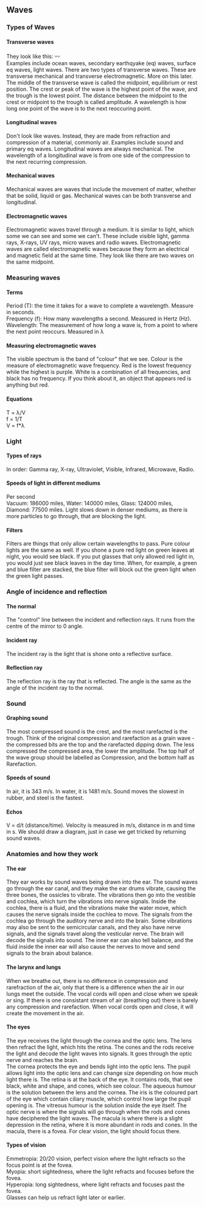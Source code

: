 <head>
  <title>Year 8 Phys Waves</title>
</head>
<body>
  <h2>Waves</h2>
  <h3>Types of Waves</h3>
  <h4>Transverse waves</h4>
  <p>They look like this: 〰<br>Examples include ocean waves, secondary earthqyake (eq) waves, surface eq waves, light waves. There are two types of transverse waves. These are transverse mechanical and transverse electromagnetic. More on this later. The middle of the transverse wave is called the midpoint, equilibrium or rest position. The crest or peak of the wave is the highest point of the wave, and the trough is the lowest point. The distance between the midpoint to the crest or midpoint to the trough is called amplitude. A wavelength is how long one point of the wave is to the next reoccuring point.</p>
  <h4>Longitudinal waves</h4>
  <p>Don't look like waves. Instead, they are made from refraction and compression of a material, commonly air. Examples include sound and primary eq waves. Longitudinal waves are always mechanical. The wavelength of a longitudinal wave is from one side of the compression to the next recurring compression.</p>
  <h4>Mechanical waves</h4>
  <p>Mechanical waves are waves that include the movement of matter, whether that be solid, liquid or gas. Mechanical waves can be both transverse and longitudinal.</p>
  <h4>Electromagnetic waves</h4>
  <p>Electromagnetic waves travel through a medium. It is similar to light, which some we can see and some we can't. These include visible light, gamma rays, X-rays, UV rays, micro waves and radio waves. Electromagnetic waves are called electromagnetic waves because they form an electrical and magnetic field at the same time. They look like there are two waves on the same midpoint.</p>
  <h3>Measuring waves</h3>
  <h4>Terms</h4>
  <p>Period (T): the time it takes for a wave to complete a wavelength. Measure in seconds.<br>Frequency (f): How many wavelengths a second. Measured in Hertz (Hz).<br>Wavelength: The measurement of how long a wave is, from a point to where the next point reoccurs. Measured in λ</p>
  <h4>Measuring electromagnetic waves</h4>
  <p>The visible spectrum is the band of "colour" that we see. Colour is the measure of electromagnetic wave frequency. Red is the lowest frequency while the highest is purple. White is a combination of all frequencies, and black has no frequency. If you think about it, an object that appears red is anything but red.</p>
  <h4>Equations</h4>
  <p>T = λ/V<br>f = 1/T<br>V = f*λ</p>
  <h3>Light</h3>
  <h4>Types of rays</h4>
  <p>In order: Gamma ray, X-ray, Ultraviolet, Visible, Infrared, Microwave, Radio.</p>
  <h4>Speeds of light in different mediums</h4>
  <p>Per second<br>Vacuum: 186000 miles, Water: 140000 miles, Glass: 124000 miles, Diamond: 77500 miles. Light slows down in denser mediums, as there is more particles to go through, that are blocking the light.</p>
  <h4>Filters</h4>
  <p>Filters are things that only allow certain wavelengths to pass. Pure colour lights are the same as well. If you shone a pure red light on green leaves at night, you would see black. If you put glasses that only allowed red light in, you would just see black leaves in the day time. When, for example, a green and blue filter are stacked, the blue filter will block out the green light when the green light passes. </p>
  <h3>Angle of incidence and reflection</h3>
  <h4>The normal</h4>
  <p>The "control" line between the incident and reflection rays. It runs from the centre of the mirror to 0 angle.</p>
  <h4>Incident ray</h4>
  <p>The incident ray is the light that is shone onto a reflective surface.</p>
  <h4>Reflection ray</h4>
  <p>The reflection ray is the ray that is reflected. The angle is the same as the angle of the incident ray to the normal.</p>
  <h3>Sound</h3>
  <h4>Graphing sound</h4>
  <p>The most compressed sound is the crest, and the most rarefacted is the trough. Think of the original compression and rarefaction as a grain wave - the compressed bits are the top and the rarefacted dipping down. The less compressed the compressed area, the lower the amplitude. The top half of the wave group should be labelled as Compression, and the bottom half as Rarefaction.</p>
  <h4>Speeds of sound</h4>
  <p>In air, it is 343 m/s. In water, it is 1481 m/s. Sound moves the slowest in rubber, and steel is the fastest.</p>
  <h4>Echos</h4>
  <p>V = d/t (distance/time). Velocity is measured in m/s, distance in m and time in s. We should draw a diagram, just in case we get tricked by returning sound waves.
  <h3>Anatomies and how they work</h3>
  <h4>The ear</h4>
  <p>They ear works by sound waves being drawn into the ear. The sound waves go through the ear canal, and they make the ear drums vibrate, causing the three bones, the ossicles to vibrate. The vibrations then go into the vestible and cochlea, which turn the vibrations into nerve signals. Inside the cochlea, there is a fluid, and the vibrations make the water move, which causes the nerve signals inside the cochlea to move. The signals from the cochlea go through the auditory nerve and into the brain. Some vibrations may also be sent to the semicircular canals, and they also have nerve signals, and the signals travel along the vesticular nerve. The brain will decode the signals into sound. The inner ear can also tell balance, and the fluid inside the inner ear will also cause the nerves to move and send signals to the brain about balance.</p>
  <h4>The larynx and lungs</h4>
  <p>When we breathe out, there is no difference in compression and rarefraction of the air, only that there is a difference when the air in our lungs meet the outside. The vocal cords will open and close when we speak or sing. If there is one consistant stream of air (breathing out) there is barely any compression and rarefaction. When vocal cords open and close, it will create the movement in the air.</p>
  <h4>The eyes</h4>
  <p>The eye receives the light through the cornea and the optic lens. The lens then refract the light, which hits the retina. The cones and the rods receive the light and decode the light waves into signals. It goes through the optic nerve and reaches the brain.<br>The cornea protects the eye and bends light into the optic lens. The pupil allows light into the optic lens and can change size depending on how much light there is. The retina is at the back of the eye. It contains rods, that see black, white and shape, and cones, which see colour. The aqueous humour is the solution between the lens and the cornea. The iris is the coloured part of the eye which contain ciliary muscle, which control how large the pupil opening is. The vitreous humour is the solution inside the eye itself. The optic nerve is where the signals will go through when the rods and cones have deciphered the light waves. The macula is where there is a slight depression in the retina, where it is more abundant in rods and cones. In the macula, there is a fovea. For clear vision, the light should focus there.</p>
  <h4>Types of vision</h4>
  <p>Emmetropia: 20/20 vision, perfect vision where the light refracts so the focus point is at the fovea.<br>Myopia: short sightedness, where the light refracts and focuses before the fovea.<br>Hyperopia: long sightedness, where light refracts and focuses past the fovea.<br>Glasses can help us refract light later or earlier.</p>
</body>